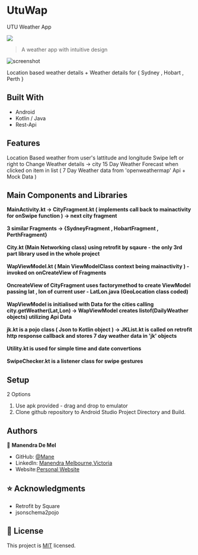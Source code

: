 # UtuWap
UTU Weather App

![](https://img.shields.io/badge/Code-Kotlin%2FJava-brightgreen)

> A weather app with intuitive design

![screenshot](./utuwapgif.gif)

Location based weather details + Weather details for { Sydney , Hobart , Perth }

## Built With

- Android
- Kotlin / Java
- Rest-Api

## Features

Location Based weather from user's lattitude and longitude
Swipe left or right to Change Weather details -> city
15 Day Weather Forecast when clicked on item in list ( 7 Day Weather data from 'openweathermap' Api + Mock Data )


## Main Components and Libraries

**MainActivity.kt -> CityFragment.kt ( implements call back to mainactivity for onSwipe function ) -> next city fragment**<br/><br/>
**3 similar Fragments -> {SydneyFragment , HobartFragment , PerthFragment}**<br/><br/>
**City.kt (Main Networking class) using retrofit by sqaure - the only 3rd part library used in the whole project**<br/><br/>
**WapViewModel.kt ( Main ViewModelClass context being mainactivity ) - invoked on onCreateView of Fragments**<br/><br/>
**OncreateView of CityFragment uses factorymethod to create ViewModel passing lat , lon of current user - LatLon.java (GeoLocation class coded)**<br/><br/>
**WapViewModel is initialised with Data for the cities calling city.getWeather(Lat,Lon) -> WapViewModel creates listof(DailyWeather objects) utilizing Api Data**<br/><br/>
**jk.kt is a pojo class ( Json to Kotlin object ) -> JKList.kt is called on retrofit http response callback and stores 7 day weather data in 'jk' objects**<br/><br/>
**Utility.kt is used for simple time and date convertions**<br/><br/>
**SwipeChecker.kt is a listener class for swipe gestures**


## Setup

2 Options
1. Use apk provided - drag and drop to emulator 
2. Clone github repository to Android Studio Project Directory and Build.




## Authors

👤 **Manendra De Mel**

- GitHub: [@Mane](https://github.com/ManendraDeMel)
- LinkedIn: [Manendra Melbourne,Victoria](https://www.linkedin.com/in/manendra-de-mel)
- Website:[Personal Website](https://mnc22.com)

## ⭐️ Acknowledgments

- Retrofit by Square
- jsonschema2pojo

## 📝 License

This project is [MIT](lic.url) licensed.


